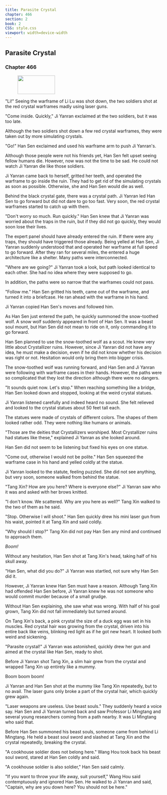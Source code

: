 ```yaml
---
title: Parasite Crystal
chapter: 466
section: 2
book: 2
CSS: style.css
viewport: width=device-width
---
```


## Parasite Crystal

### Chapter 466

<figure>
	<img src="../Images/gem.gif" alt="" id="gem" width="120" height="60" />
</figure>

"Li!" Seeing the warframe of Li Lu was shot down, the two soldiers shot at the red crystal warframes madly using laser guns.

"Come inside. Quickly," Ji Yanran exclaimed at the two soldiers, but it was too late.

Although the two soldiers shot down a few red crystal warframes, they were taken out by more simulating crystals.

"Go!" Han Sen exclaimed and used his warframe arm to push Ji Yanran's.

Although those people were not his friends yet, Han Sen felt upset seeing fellow humans die. However, now was not the time to be sad. He could not watch Ji Yanran die like those soldiers.

Ji Yanran came back to herself, gritted her teeth, and operated the warframe to go inside the ruin. They had to get rid of the simulating crystals as soon as possible. Otherwise, she and Han Sen would die as well.

Behind the black crystal gate, there was a crystal path. Ji Yanran led Han Sen to go forward but did not dare to go too fast. Very soon, the red crystal warframes started to catch up with them.

"Don't worry so much. Run quickly." Han Sen knew that Ji Yanran was worried about the traps in the ruin, but if they did not go quickly, they would soon lose their lives.

The expert panel should have already entered the ruin. If there were any traps, they should have triggered those already. Being yelled at Han Sen, Ji Yanran suddenly understood that and operated her warframe at full speed to go forward. After they ran for several miles, the entered a huge architecture like a shelter. Many paths were interconnected.

"Where are we going?" Ji Yanran took a look, but path looked identical to each other. She had no idea where they were supposed to go.

In addition, the paths were so narrow that the warframes could not pass.

"Follow me." Han Sen gritted his teeth, came out of the warframe, and turned it into a briefcase. He ran ahead with the warframe in his hand.

Ji Yanran copied Han Sen's moves and followed him.

As Han Sen just entered the path, he quickly summoned the snow-toothed wolf. A snow wolf suddenly appeared in front of Han Sen. It was a beast soul mount, but Han Sen did not mean to ride on it, only commanding it to go forward.

Han Sen planned to use the snow-toothed wolf as a scout. He knew very little about Crystallizer ruins. However, since Ji Yanran did not have any idea, he must make a decision, even if he did not know whether his decision was right or not. Hesitation would only bring them into bigger crisis.

The snow-toothed wolf was running forward, and Han Sen and Ji Yanran were following with warframe cases in their hands. However, the paths were so complicated that they lost the direction although there were no dangers.

"It sounds quiet now. Let's stop." When reaching something like a bridge, Han Sen looked down and stopped, looking at the weird crystal statues.

Ji Yanran listened carefully and indeed heard no sound. She felt relieved and looked to the crystal statues about 50 feet tall each.

The statues were made of crystals of different colors. The shapes of them looked rather odd. They were nothing like humans or animals.

"Those are the deities that Crystallizers worshiped. Most Crystallizer ruins had statues like these," explained Ji Yanran as she looked around.

Han Sen did not seem to be listening but fixed his eyes on one statue.

"Come out, otherwise I would not be polite." Han Sen squeezed the warframe case in his hand and yelled coldly at the statue.

Ji Yanran looked to the statute, feeling puzzled. She did not see anything, but very soon, someone walked from behind the statue.

"Tang Xin? How are you here? Where is everyone else?" Ji Yanran saw who it was and asked with her brows knitted.

"I don't know. We scattered. Why are you here as well?" Tang Xin walked to the two of them as he said.

"Stop. Otherwise I will shoot." Han Sen quickly drew his mini laser gun from his waist, pointed it at Tang Xin and said coldly.

"Why should I stop?" Tang Xin did not pay Han Sen any mind and continued to approach them.

*Boom!*

Without any hesitation, Han Sen shot at Tang Xin's head, taking half of his skull away.

"Han Sen, what did you do?" Ji Yanran was startled, not sure why Han Sen did it.

However, Ji Yanran knew Han Sen must have a reason. Although Tang Xin had offended Han Sen before, Ji Yanran knew he was not someone who would commit murder because of a small grudge.

Without Han Sen explaining, she saw what was wrong. With half of his goal grown, Tang Xin did not fall immediately but turned around.

On Tang Xin's back, a pink crystal the size of a duck egg was set in his muscles. Red crystal hair was growing from the crystal, driven into his entire back like veins, blinking red light as if he got new heart. It looked both weird and sickening.

"Parasite crystal!" Ji Yanran was astonished, quickly drew her gun and aimed at the crystal like Han Sen, ready to shot.

Before Ji Yanran shot Tang Xin, a slim hair grew from the crystal and wrapped Tang Xin up entirely like a mummy.

Boom boom boom!

Ji Yanran and Han Sen shot at the mummy like Tang Xin repeatedly, but to no avail. The laser guns only broke a part of the crystal hair, which quickly grew again.

"Laser weapons are useless. Use beast souls." They suddenly heard a voice say. Han Sen and Ji Yanran turned back and saw Professor Li Mingtang and several young researchers coming from a path nearby. It was Li Mingtang who said that.

Before Han Sen summoned his beast souls, someone came from behind Li Mingtang. He held a beast soul sword and slashed at Tang Xin and the crystal repeatedly, breaking the crystal.

"A cookhouse soldier does not belong here." Wang Hou took back his beast soul sword, stared at Han Sen coldly and said.

"A cookhouse soldier is also soldier," Han Sen said calmly.

"If you want to throw your life away, suit yourself," Wang Hou said contemptuously and ignored Han Sen. He walked to Ji Yanran and said, "Captain, why are you down here? You should not be here."